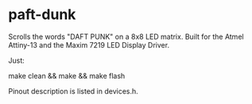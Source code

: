 paft-dunk
=========

Scrolls the words "DAFT PUNK" on a 8x8 LED matrix. Built for the Atmel Attiny-13 and the Maxim 7219 LED Display Driver.

Just:

make clean && make && make flash

Pinout description is listed in devices.h.
